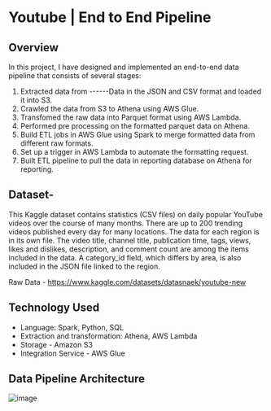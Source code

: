 # Youtube | End to End Pipeline

## Overview
In this project, I have designed and implemented an end-to-end data pipeline that consists of several stages:
1. Extracted data from ------Data in the JSON and CSV format and loaded it into S3.
2. Crawled the data from S3 to Athena using AWS Glue.
3. Transfomed the raw data into Parquet format using AWS Lambda.
4. Performed pre processing on the formatted parquet data on Athena.
5. Build ETL jobs in AWS Glue using Spark to merge formatted data from different raw formats. 
6. Set up a trigger in AWS Lambda to automate the formatting request.
7. Built ETL pipeline to pull the data in reporting database on Athena for reporting.


## Dataset-  
This Kaggle dataset contains statistics (CSV files) on daily popular YouTube videos over the course of many months. There are up to 200 trending videos published every day for many locations. The data for each region is in its own file. The video title, channel title, publication time, tags, views, likes and dislikes, description, and comment count are among the items included in the data. A category_id field, which differs by area, is also included in the JSON file linked to the region.

Raw Data - https://www.kaggle.com/datasets/datasnaek/youtube-new

## Technology Used 
* Language: Spark, Python, SQL
* Extraction and transformation: Athena, AWS Lambda
* Storage - Amazon S3
* Integration Service - AWS Glue

 ## Data Pipeline Architecture
![image](https://github.com/RajkumariDaur11/Uber-Data-Analytics-GCP/assets/114231752/339aae4f-e5a5-4445-8df4-908aea140ec9)



